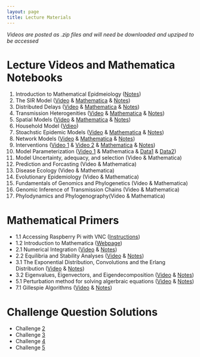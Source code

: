 ```yaml
---
layout: page
title: Lecture Materials
---
```

*Videos are posted as .zip files and will need be downloaded and upziped to be accessed*

# Lecture Videos and Mathematica Notebooks
1. Introduction to Mathematical Epidmeiology ([Notes](https://storage.googleapis.com/math496/Notes/Lecture1_Notes.pdf))
2. The SIR Model ([Video](https://storage.googleapis.com/math496/Videos/Lecture2_1_14.mp4.zip) & [Mathematica](https://storage.googleapis.com/math496/Mathematica/Lecture2_SIR.nb) & [Notes](https://storage.googleapis.com/math496/Notes/Lecture2_Notes.pdf)) 
3. Distributed Delays ([Video](https://storage.googleapis.com/math496/Videos/Lecture3_1_18.mp4.zip) & [Mathematica](https://storage.googleapis.com/math496/Mathematica/Lecture3_Delays.nb) & [Notes](https://storage.googleapis.com/math496/Notes/Lecture3_Notes.pdf))
4. Transmission Heterogenities ([Video](https://storage.googleapis.com/math496/Videos/Lecture4_1_21.mp4.zip) & [Mathematica](https://storage.googleapis.com/math496/Mathematica/Lecture4_RiskStructure.nb) & [Notes](https://storage.googleapis.com/math496/Notes/Lecture4_Notes.pdf))
5. Spatial Models ([Video](https://storage.googleapis.com/math496/Videos/Lecture5_1_25.mp4.zip) & [Mathematica](https://storage.googleapis.com/math496/Mathematica/Lecture5_Metapopulation.nb) & [Notes](https://storage.googleapis.com/math496/Notes/Lecture5_Notes.pdf))
6. Household Model ([Vdieo](https://storage.googleapis.com/math496/Videos/Lecture6_1_28.mp4.zip))
7. Stoachstic Epidemic Models ([Video](https://storage.googleapis.com/math496/Videos/Lecture7_2_1.mp4.zip) & [Mathematica](https://storage.googleapis.com/math496/Mathematica/Lecture7_StocahsticEpidemic.nb) & [Notes](https://storage.googleapis.com/math496/Notes/Lecture7_Notes.pdf))
8. Network Models ([Video](https://storage.googleapis.com/math496/Videos/Lecture8_2_4.mp4.zip) & [Mathematica](https://storage.googleapis.com/math496/Mathematica/Lecture8_Network.nb) & [Notes](https://storage.googleapis.com/math496/Notes/Lecture8_Notes.pdf))
9. Interventions ([Video 1](https://storage.googleapis.com/math496/Videos/Lecture9_2_8.mp4.zip) & [Video 2](https://storage.googleapis.com/math496/Videos/Lecture10_2_11.mp4.zip) & [Mathematica](https://storage.googleapis.com/math496/Mathematica/Lecture9_VaccinationProgram.nb) & [Notes](https://storage.googleapis.com/math496/Notes/Lecture9_10_Notes.pdf))
10. Model Parameterization ([Video 1](https://storage.googleapis.com/math496/Videos/Lecture11_2_15.mp4.zip) & Mathematica & [Data1](https://storage.googleapis.com/math496/Notes/Infleunza2018.csv) & [Data2](https://storage.googleapis.com/math496/Notes/daily-covid-cases-deaths.csv))
11. Model Uncertainty, adequacy, and selection (Video & Mathematica)
12. Prediction and Forcasting (Video & Mathematica)
13. Disease Ecology (Video & Mathematica)
14. Evolutionary Epidemiology (Video & Mathematica)
15. Fundamentals of Genomics and Phylogenetics (Video & Mathematica)
16. Genomic Inference of Transmission Chains (Video & Mathematica)
17. Phylodynamics and Phylogenography(Video & Mathematica)

# Mathematical Primers
* 1.1 Accessing Raspberry Pi with VNC ([Instructions](https://storage.googleapis.com/math496/VNC_Access.docx))
* 1.2 Introduction to Mathematica ([Webpage](https://www.wolfram.com/language/fast-introduction-for-math-students/en///)) 
* 2.1 Numerical Integration ([Video](https://storage.googleapis.com/math496/Videos/Primer2_1.mp4.zip) & [Notes](https://storage.googleapis.com/math496/Notes/Primer2.1_Notes.pdf))
* 2.2 Equilibria and Stability Analyses ([Video](https://storage.googleapis.com/math496/Videos/Primer2_2.mp4.zip) & [Notes](https://storage.googleapis.com/math496/Notes/Primer2.2_Notes.pdf))
* 3.1 The Exponential Distribution, Convolutions and the Erlang Distribution ([Video](https://storage.googleapis.com/math496/Videos/Primer3_1.mp4.zip) & [Notes](https://storage.googleapis.com/math496/Notes/Primer3.1_Notes.pdf))
* 3.2 Eigenvalues, Eigenvectors, and Eigendecomposition ([Video](https://storage.googleapis.com/math496/Videos/Primer3_2.mp4.zip) & [Notes](https://storage.googleapis.com/math496/Notes/Primer3.2_Notes.pdf))
* 5.1 Perturbation method for solving algerbraic equations ([Video](https://storage.googleapis.com/math496/Videos/Primer5_1.mp4.zip) & [Notes](https://storage.googleapis.com/math496/Notes/Primer5.1_Notes.pdf))
* 7.1 Gillespie Algorithms ([Video](https://storage.googleapis.com/math496/Videos/Primer7_1.mp4.zip) & [Notes](https://storage.googleapis.com/math496/Notes/Primer7.1_Notes.pdf))
 
# Challenge Question Solutions
* Challenge [2](https://storage.googleapis.com/math496/Mathematica/Solutions_Challenge_2.nb) 
* Challenge [3](https://storage.googleapis.com/math496/Mathematica/Solutions_Challenge_3.nb)
* Challenge [4](https://storage.googleapis.com/math496/Mathematica/Solutions_Challenge_4.nb)
* Challenge [5](https://storage.googleapis.com/math496/Mathematica/Solutions_Challenge_5.nb)
